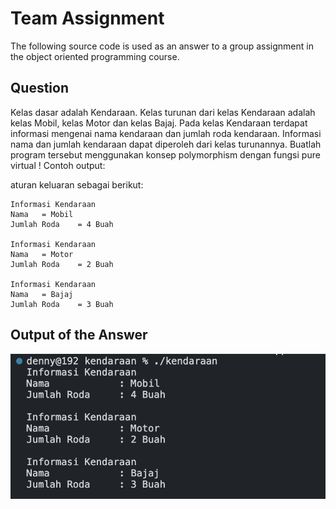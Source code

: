 
# Team Assignment

The following source code is used as an answer to a group assignment in the object oriented programming course.

## Question
Kelas dasar adalah Kendaraan. Kelas turunan dari kelas Kendaraan adalah kelas Mobil, kelas Motor dan kelas Bajaj.  Pada kelas Kendaraan terdapat informasi mengenai nama kendaraan dan jumlah roda kendaraan. Informasi nama dan jumlah kendaraan dapat diperoleh dari kelas turunannya.  Buatlah program tersebut menggunakan konsep polymorphism dengan fungsi pure virtual ! Contoh output:

aturan keluaran sebagai berikut:
```
Informasi Kendaraan
Nama   = Mobil
Jumlah Roda    = 4 Buah

Informasi Kendaraan
Nama   = Motor 
Jumlah Roda    = 2 Buah

Informasi Kendaraan
Nama   = Bajaj
Jumlah Roda    = 3 Buah
```

## Output of the Answer 
![Screenshot](screenshot-output.png)
